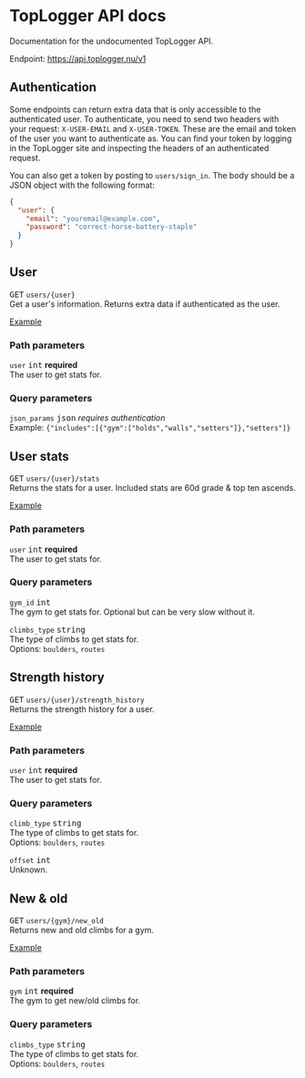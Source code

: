# TopLogger API docs
Documentation for the undocumented TopLogger API.

Endpoint: https://api.toplogger.nu/v1

## Authentication

Some endpoints can return extra data that is only accessible to the authenticated user. 
To authenticate, you need to send two headers with your request:
`X-USER-EMAIL` and `X-USER-TOKEN`. These are the email and token of the user you want to authenticate as.
You can find your token by logging in the TopLogger site and inspecting the headers of an authenticated request.

You can also get a token by posting to `users/sign_in`. The body should be a JSON object with the following format:
```json
{
  "user": {
    "email": "youremail@example.com",
    "password": "correct-horse-battery-staple"
  }
}
```

## User

<kbd>GET</kbd> `users/{user}`  
Get a user's information. Returns extra data if authenticated as the user.

[Example](https://hopp.sh/r/TFh1cLpht8JD)

### Path parameters

`user` <kbd>int</kbd>  **required**  
The user to get stats for.

### Query parameters

`json_params` <kbd>json</kbd> _requires authentication_  
Example: `{"includes":[{"gym":["holds","walls","setters"]},"setters"]}`

## User stats

<kbd>GET</kbd> `users/{user}/stats`  
Returns the stats for a user. Included stats are 60d grade & top ten ascends.

[Example](https://hopp.sh/r/gVINK5eL3dmw)

### Path parameters

`user` <kbd>int</kbd>  **required**  
The user to get stats for.

### Query parameters

`gym_id` <kbd>int</kbd>  
The gym to get stats for. Optional but can be very slow without it.

`climbs_type` <kbd>string</kbd>  
The type of climbs to get stats for.  
Options: `boulders`, `routes`

## Strength history

<kbd>GET</kbd> `users/{user}/strength_history`  
Returns the strength history for a user.

[Example](https://hopp.sh/r/q4ugNG5FvJj5)

### Path parameters

`user` <kbd>int</kbd>  **required**  
The user to get stats for.

### Query parameters

`climb_type` <kbd>string</kbd>  
The type of climbs to get stats for.  
Options: `boulders`, `routes`

`offset` <kbd>int</kbd>  
Unknown.

## New & old

<kbd>GET</kbd> `users/{gym}/new_old`  
Returns new and old climbs for a gym.

[Example](https://hopp.sh/r/e0VEZ3mTMNbJ)

### Path parameters

`gym` <kbd>int</kbd>  **required**  
The gym to get new/old climbs for.

### Query parameters

`climbs_type` <kbd>string</kbd>  
The type of climbs to get stats for.  
Options: `boulders`, `routes`
